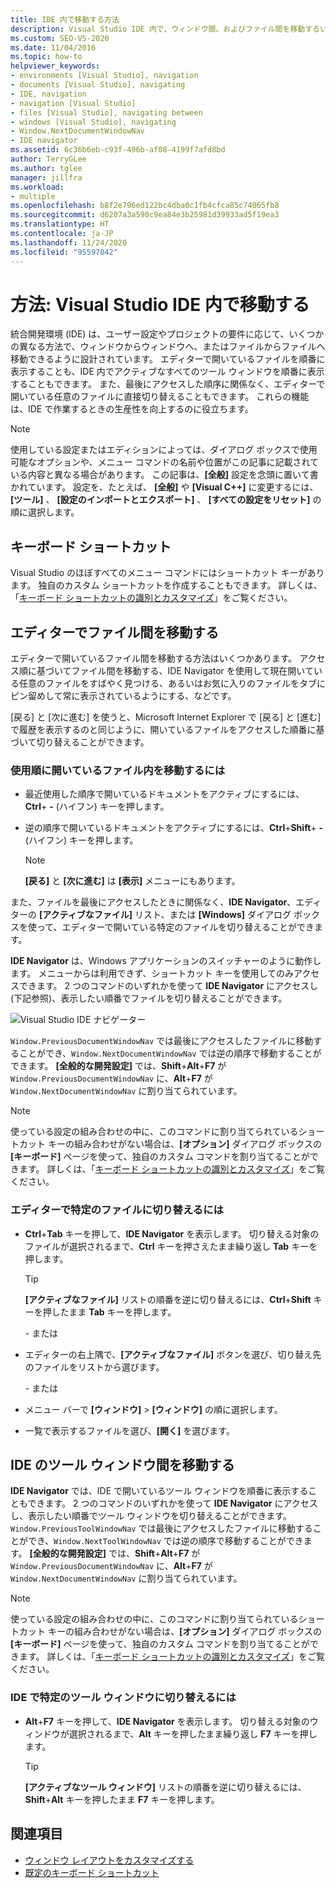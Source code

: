 ```yaml
---
title: IDE 内で移動する方法
description: Visual Studio IDE 内で、ウィンドウ間、およびファイル間を移動するいくつかの方法について説明します。
ms.custom: SEO-VS-2020
ms.date: 11/04/2016
ms.topic: how-to
helpviewer_keywords:
- environments [Visual Studio], navigation
- documents [Visual Studio], navigating
- IDE, navigation
- navigation [Visual Studio]
- files [Visual Studio], navigating between
- windows [Visual Studio], navigating
- Window.NextDocumentWindowNav
- IDE navigator
ms.assetid: 6c36b6eb-c93f-496b-af08-4199f7afd8bd
author: TerryGLee
ms.author: tglee
manager: jillfra
ms.workload:
- multiple
ms.openlocfilehash: b8f2e796ed122bc4dba0c1fb4cfca85c74065fb8
ms.sourcegitcommit: d6207a3a590c9ea84e3b25981d39933ad5f19ea3
ms.translationtype: HT
ms.contentlocale: ja-JP
ms.lasthandoff: 11/24/2020
ms.locfileid: "95597042"
---
```

# <a name="how-to-move-around-in-the-visual-studio-ide"></a>方法: Visual Studio IDE 内で移動する

統合開発環境 (IDE) は、ユーザー設定やプロジェクトの要件に応じて、いくつかの異なる方法で、ウィンドウからウィンドウへ、またはファイルからファイルへ移動できるように設計されています。 エディターで開いているファイルを順番に表示することも、IDE 内でアクティブなすべてのツール ウィンドウを順番に表示することもできます。 また、最後にアクセスした順序に関係なく、エディターで開いている任意のファイルに直接切り替えることもできます。 これらの機能は、IDE で作業するときの生産性を向上するのに役立ちます。

> [!NOTE]
> 使用している設定またはエディションによっては、ダイアログ ボックスで使用可能なオプションや、メニュー コマンドの名前や位置がこの記事に記載されている内容と異なる場合があります。 この記事は、**[全般]** 設定を念頭に置いて書かれています。 設定を、たとえば、 **[全般]** や **[Visual C++]** に変更するには、 **[ツール]** 、 **[設定のインポートとエクスポート]** 、 **[すべての設定をリセット]** の順に選択します。

## <a name="keyboard-shortcuts"></a>キーボード ショートカット

Visual Studio のほぼすべてのメニュー コマンドにはショートカット キーがあります。 独自のカスタム ショートカットを作成することもできます。 詳しくは、「[キーボード ショートカットの識別とカスタマイズ](../ide/identifying-and-customizing-keyboard-shortcuts-in-visual-studio.md)」をご覧ください。

## <a name="navigate-among-files-in-the-editor"></a>エディターでファイル間を移動する

エディターで開いているファイル間を移動する方法はいくつかあります。 アクセス順に基づいてファイル間を移動する、IDE Navigator を使用して現在開いている任意のファイルをすばやく見つける、あるいはお気に入りのファイルをタブにピン留めして常に表示されているようにする、などです。

[戻る] と [次に進む] を使うと、Microsoft Internet Explorer で [戻る] と [進む] で履歴を表示するのと同じように、開いているファイルをアクセスした順番に基づいて切り替えることができます。

### <a name="to-move-through-open-files-in-order-of-use"></a>使用順に開いているファイル内を移動するには

- 最近使用した順序で開いているドキュメントをアクティブにするには、**Ctrl**+ **-** (ハイフン) キーを押します。

- 逆の順序で開いているドキュメントをアクティブにするには、**Ctrl**+**Shift**+ **-** (ハイフン) キーを押します。

    > [!NOTE]
    > **[戻る]** と **[次に進む]** は **[表示]** メニューにもあります。

また、ファイルを最後にアクセスしたときに関係なく、**IDE Navigator**、エディターの **[アクティブなファイル]** リスト、または **[Windows]** ダイアログ ボックスを使って、エディターで開いている特定のファイルを切り替えることができます。

**IDE Navigator** は、Windows アプリケーションのスイッチャーのように動作します。 メニューからは利用できず、ショートカット キーを使用してのみアクセスできます。 2 つのコマンドのいずれかを使って **IDE Navigator** にアクセスし (下記参照)、表示したい順番でファイルを切り替えることができます。

![Visual Studio IDE ナビゲーター](../ide/media/vs2015_ide_navigator.png)

`Window.PreviousDocumentWindowNav` では最後にアクセスしたファイルに移動することができ、`Window.NextDocumentWindowNav` では逆の順序で移動することができます。 **[全般的な開発設定]** では、**Shift**+**Alt**+**F7** が `Window.PreviousDocumentWindowNav` に、**Alt**+**F7** が `Window.NextDocumentWindowNav` に割り当てられています。

> [!NOTE]
> 使っている設定の組み合わせの中に、このコマンドに割り当てられているショートカット キーの組み合わせがない場合は、**[オプション]** ダイアログ ボックスの **[キーボード]** ページを使って、独自のカスタム コマンドを割り当てることができます。 詳しくは、「[キーボード ショートカットの識別とカスタマイズ](../ide/identifying-and-customizing-keyboard-shortcuts-in-visual-studio.md)」をご覧ください。

### <a name="to-switch-to-specific-files-in-the-editor"></a>エディターで特定のファイルに切り替えるには

- **Ctrl**+**Tab** キーを押して、**IDE Navigator** を表示します。 切り替える対象のファイルが選択されるまで、**Ctrl** キーを押さえたまま繰り返し **Tab** キーを押します。

    > [!TIP]
    > **[アクティブなファイル]** リストの順番を逆に切り替えるには、**Ctrl**+**Shift** キーを押したまま **Tab** キーを押します。

    \- または

- エディターの右上隅で、**[アクティブなファイル]** ボタンを選び、切り替え先のファイルをリストから選びます。

    \- または

- メニュー バーで **[ウィンドウ]**  >  **[ウィンドウ]** の順に選択します。

- 一覧で表示するファイルを選び、**[開く]** を選びます。

## <a name="navigate-among-tool-windows-in-the-ide"></a>IDE のツール ウィンドウ間を移動する

**IDE Navigator** では、IDE で開いているツール ウィンドウを順番に表示することもできます。 2 つのコマンドのいずれかを使って **IDE Navigator** にアクセスし、表示したい順番でツール ウィンドウを切り替えることができます。 `Window.PreviousToolWindowNav` では最後にアクセスしたファイルに移動することができ、`Window.NextToolWindowNav` では逆の順序で移動することができます。 **[全般的な開発設定]** では、**Shift**+**Alt**+**F7** が `Window.PreviousDocumentWindowNav` に、**Alt**+**F7** が `Window.NextDocumentWindowNav` に割り当てられています。

> [!NOTE]
> 使っている設定の組み合わせの中に、このコマンドに割り当てられているショートカット キーの組み合わせがない場合は、**[オプション]** ダイアログ ボックスの **[キーボード]** ページを使って、独自のカスタム コマンドを割り当てることができます。 詳しくは、「[キーボード ショートカットの識別とカスタマイズ](../ide/identifying-and-customizing-keyboard-shortcuts-in-visual-studio.md)」をご覧ください。

### <a name="to-switch-to-a-specific-tool-window-in-the-ide"></a>IDE で特定のツール ウィンドウに切り替えるには

- **Alt**+**F7** キーを押して、**IDE Navigator** を表示します。 切り替える対象のウィンドウが選択されるまで、**Alt** キーを押したまま繰り返し **F7** キーを押します。

    > [!TIP]
    > **[アクティブなツール ウィンドウ]** リストの順番を逆に切り替えるには、**Shift**+**Alt** キーを押したまま **F7** キーを押します。

## <a name="see-also"></a>関連項目

- [ウィンドウ レイアウトをカスタマイズする](../ide/customizing-window-layouts-in-visual-studio.md)
- [既定のキーボード ショートカット](../ide/default-keyboard-shortcuts-in-visual-studio.md)
